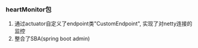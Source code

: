 ### heartMonitor包
1. 通过actuator自定义了endpoint类"CustomEndpoint", 实现了对netty连接的监控
2. 整合了SBA(spring boot admin)